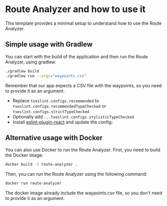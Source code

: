# Route Analyzer and how to use it

This template provides a minimal setup to understand how to use the Route Analyzer.

## Simple usage with Gradlew
You can start with the build of the application and then run the Route Analyzer, using gradlew:
```bash
./gradlew build
./gradlew run --args="waypoints.csv"
```
Remember that our app expects a CSV file with the waypoints, so you need to provide it as an argument.


- Replace `tseslint.configs.recommended` to `tseslint.configs.recommendedTypeChecked` or `tseslint.configs.strictTypeChecked`
- Optionally add `...tseslint.configs.stylisticTypeChecked`
- Install [eslint-plugin-react](https://github.com/jsx-eslint/eslint-plugin-react) and update the config:

## Alternative usage with Docker
You can also use Docker to run the Route Analyzer. First, you need to build the Docker image:
```bash
docker build -t route-analyzer .
```
Then, you can run the Route Analyzer using the following command:
```bash
docker run route-analyzer
```
The docker image already include the waypoints.csv file, so you don't need to provide it as an argument.